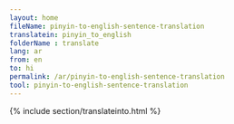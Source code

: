 ```yaml
---
layout: home
fileName: pinyin-to-english-sentence-translation
translatein: pinyin_to_english
folderName : translate
lang: ar
from: en
to: hi
permalink: /ar/pinyin-to-english-sentence-translation
tool: pinyin-to-english-sentence-translation
---
```

{% include section/translateinto.html %}
